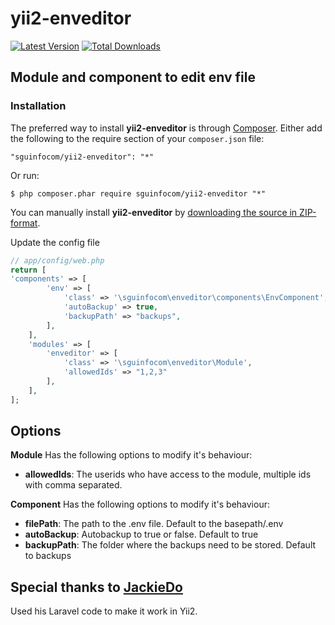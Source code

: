 # yii2-enveditor

[![Latest Version](https://img.shields.io/github/tag/sguinfocom/yii2-enveditor.svg?style=flat-square&label=release)](https://github.com/sguinfocom/yii2-enveditor/tags)
[![Total Downloads](https://img.shields.io/packagist/dt/sguinfocom/yii2-enveditor.svg?style=flat-square)](https://packagist.org/packages/sguinfocom/yii2-enveditor)

## Module and component to edit env file ##

### Installation ###

The preferred way to install **yii2-enveditor** is through [Composer](https://getcomposer.org/). Either add the following to the require section of your `composer.json` file:

`"sguinfocom/yii2-enveditor": "*"` 

Or run:

`$ php composer.phar require sguinfocom/yii2-enveditor "*"` 

You can manually install **yii2-enveditor** by [downloading the source in ZIP-format](https://github.com/sguinfocom/yii2-enveditor/archive/master.zip).


Update the config file
```php
// app/config/web.php
return [
'components' => [
        'env' => [
            'class' => '\sguinfocom\enveditor\components\EnvComponent',
            'autoBackup' => true,
            'backupPath' => "backups",
        ],
    ],
    'modules' => [
        'enveditor' => [
            'class' => '\sguinfocom\enveditor\Module',
            'allowedIds' => "1,2,3"
        ],
    ],
];
```

 
## Options
  
**Module** Has the following options to modify it's behaviour:

- **allowedIds**: The userids who have access to the module, multiple ids with comma separated.

**Component** Has the following options to modify it's behaviour:

- **filePath**: The path to the .env file. Default to the basepath/.env
- **autoBackup**: Autobackup to true or false. Default to true
- **backupPath**: The folder where the backups need to be stored. Default to backups


## Special thanks to [JackieDo](https://github.com/JackieDo/Laravel-Dotenv-Editor)
Used his Laravel code to make it work in Yii2.



